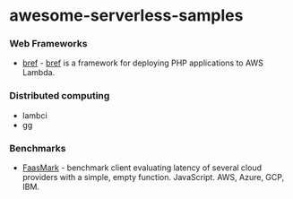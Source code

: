 # awesome-serverless-samples


### Web Frameworks

* [bref](https://github.com/brefphp/bref) - [bref](https://bref.sh/) is a framework for deploying PHP applications to AWS Lambda.

### Distributed computing

* lambci
* gg

### Benchmarks

* [FaasMark](https://github.com/binaris/faasmark) - benchmark client evaluating latency of several cloud providers with a simple, empty function. JavaScript. AWS, Azure, GCP, IBM.
